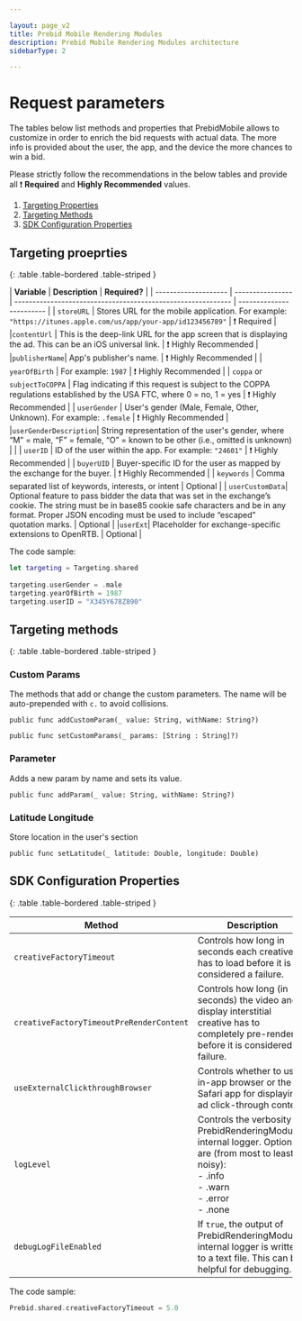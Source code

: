 ```yaml
---

layout: page_v2
title: Prebid Mobile Rendering Modules
description: Prebid Mobile Rendering Modules architecture
sidebarType: 2

---
```


# Request parameters

The tables below list methods and properties that PrebidMobile allows to customize in order to enrich the bid requests with actual data. The more info is provided about the user, the app, and the device the more chances to win a bid. 

Please strictly follow the recommendations in the below tables and provide all ❗ **Required** and **Highly Recommended** values.


1. [Targeting Properties](#prebidrenderingtargeting-variables)
1. [Targeting Methods](#prebidrenderingtargeting-methods)
1. [SDK Configuration Properties](#prebidrenderingconfig)

## Targeting proeprties

{: .table .table-bordered .table-striped }

| **Variable**         | **Description**                                              | **Required?**            |
| -------------------- | ---------------- | ------------------------------------------------------------ | ------------------------ |
| `storeURL`    | Stores URL for the mobile application. For example: `"https://itunes.apple.com/us/app/your-app/id123456789"` | ❗ Required            |
|`contentUrl`            |  This is the deep-link URL for the app screen that is displaying the ad. This can be an iOS universal link.  | ❗ Highly Recommended                 |
|`publisherName`| App's publisher's name. | ❗ Highly Recommended                 |
| `yearOfBirth`              | For example: `1987`  | ❗ Highly Recommended |
| `coppa` or `subjectToCOPPA`              | Flag indicating if this request is subject to the COPPA regulations established by the USA FTC, where 0 = no, 1 = yes  | ❗ Highly Recommended |
| `userGender`           | User's gender (Male, Female, Other, Unknown). For example: `.female` | ❗ Highly Recommended  |
|`userGenderDescription`| String representation of the user's gender, where “M” = male, “F” = female, “O” = known to be other (i.e., omitted is unknown) | |
| `userID`               | ID of the user within the app. For example: `"24601"`   | ❗ Highly Recommended  |
| `buyerUID`             | Buyer-specific ID for the user as mapped by the exchange for the buyer. | ❗ Highly Recommended  |
| `keywords`             | Comma separated list of keywords, interests, or intent | Optional |
| `userCustomData`| Optional feature to pass bidder the data that was set in the exchange’s cookie. The string must be in base85 cookie safe characters and be in any format. Proper JSON encoding must be used to include “escaped” quotation marks. | Optional |
|`userExt`| Placeholder for exchange-specific extensions to OpenRTB. | Optional |

The code sample:

``` swift
let targeting = Targeting.shared
        
targeting.userGender = .male
targeting.yearOfBirth = 1987
targeting.userID = "X345Y678Z890"
```


## Targeting methods

{: .table .table-bordered .table-striped }

### Custom Params

The methods that add or change the custom parameters. The name will be auto-prepended with `c.` to avoid collisions. 

```
public func addCustomParam(_ value: String, withName: String?)

public func setCustomParams(_ params: [String : String]?)
```

### Parameter

Adds a new param by name and sets its value.

``` 
public func addParam(_ value: String, withName: String?)
```

### Latitude Longitude

Store location in the user's section

```
public func setLatitude(_ latitude: Double, longitude: Double)
```
## SDK Configuration Properties

{: .table .table-bordered .table-striped }


| **Method**                             | **Description**                                              | **Default** |
| -------------------------------------- | ------------------------------------------------------------ | ----------- |
| `creativeFactoryTimeout`                 | Controls how long in seconds each creative has to load before it is considered a failure. | 3           |
| `creativeFactoryTimeoutPreRenderContent` | Controls how long (in seconds) the video and display interstitial creative has to completely pre-render before it is considered a failure. | 30          |
| `useExternalClickthroughBrowser`         | Controls whether to use in-app browser or the Safari app for displaying ad click-through content. | true        |
| `logLevel`                               | Controls the verbosity of PrebidRenderingModule's internal logger. Options are (from most to least noisy):<br />- .info<br />- .warn<br />- .error<br />- .none | .info       |
| `debugLogFileEnabled`                    | If `true`, the output of PrebidRenderingModule's internal logger is written to a text file. This can be helpful for debugging. | false       |

The code sample:

``` swift
Prebid.shared.creativeFactoryTimeout = 5.0
```

